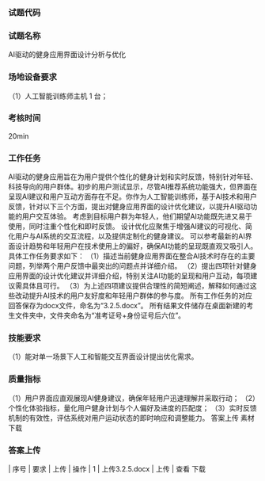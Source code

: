 ### 试题代码
### 试题名称
AI驱动的健身应用界面设计分析与优化
### 场地设备要求
（1）人工智能训练师主机 1 台；
### 考核时间
20min
### 工作任务
AI驱动的健身应用旨在为用户提供个性化的健身计划和实时反馈，特别针对年轻、科技导向的用户群体。初步的用户测试显示，尽管AI推荐系统功能强大，但界面在呈现AI建议和用户互动方面存在不足。你作为人工智能训练师，基于AI技术和用户反馈，针对以下三个方面，提出对健身应用界面的设计优化建议，以提升AI驱动功能的用户交互体验。
考虑到目标用户群为年轻人，他们期望AI功能既先进又易于使用，同时注重个性化和即时反馈。
设计优化应聚焦于增强AI建议的可视化、简化用户与AI系统的交互流程，以及提供定制化的健身建议。
可以参考最新的AI界面设计趋势和年轻用户在技术使用上的偏好，确保AI功能的呈现既直观又吸引人。
具体工作任务要求如下：
（1）描述当前健身应用界面在整合AI技术时存在的主要问题，列举两个用户反馈中最突出的问题点并详细介绍。
（2）提出四项针对健身应用界面的设计优化建议并详细介绍，特别关注AI功能的呈现和用户互动，每项建议需具体且可行。
（3）为上述四项建议提供合理性的简短阐述，解释如何通过这些改动提升AI技术的用户友好度和年轻用户群体的参与度。
所有工作任务的对应回答保存为docx文件，命名为“3.2.5.docx”。
所有结果文件储存在桌面新建的考生文件夹中，文件夹命名为“准考证号+身份证号后六位”。
### 技能要求
（1）能对单一场景下人工和智能交互界面设计提出优化需求。
### 质量指标
（1）用户界面应直观展现AI健身建议，确保年轻用户迅速理解并采取行动；
（2）个性化体验指标，量化用户健身计划与个人偏好及进度的匹配度；
（3）实时反馈机制的有效性，评估系统对用户运动状态的即时响应和调整能力。
答案上传 素材下载
### 答案上传
| 
序号 
| 要求 
| 上传 
| 操作 
| 1 
| 上传3.2.5.docx 
| 上传 
| 查看 下载